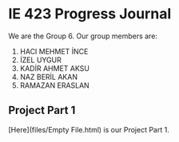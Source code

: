 # IE 423 Progress Journal

We are the Group 6. Our group members are:
1. HACI MEHMET İNCE
2. İZEL UYGUR
3. KADİR AHMET AKSU
4. NAZ BERİL AKAN
5. RAMAZAN ERASLAN


## Project Part 1
[Here](files/Empty File.html) is our Project Part 1.
